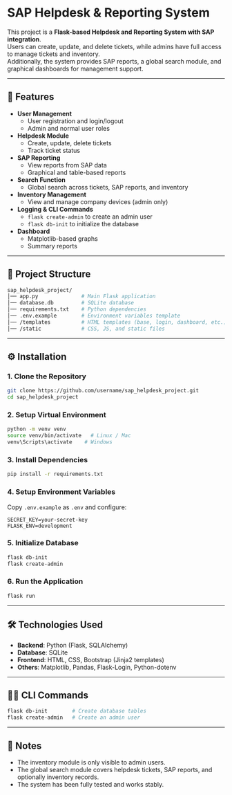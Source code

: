 # SAP Helpdesk & Reporting System

This project is a **Flask-based Helpdesk and Reporting System with SAP integration**.  
Users can create, update, and delete tickets, while admins have full access to manage tickets and inventory.  
Additionally, the system provides SAP reports, a global search module, and graphical dashboards for management support.

---

## 🚀 Features

- **User Management**
  - User registration and login/logout
  - Admin and normal user roles
- **Helpdesk Module**
  - Create, update, delete tickets
  - Track ticket status
- **SAP Reporting**
  - View reports from SAP data
  - Graphical and table-based reports
- **Search Function**
  - Global search across tickets, SAP reports, and inventory
- **Inventory Management**
  - View and manage company devices (admin only)
- **Logging & CLI Commands**
  - `flask create-admin` to create an admin user
  - `flask db-init` to initialize the database
- **Dashboard**
  - Matplotlib-based graphs
  - Summary reports

---

## 📂 Project Structure

```bash
sap_helpdesk_project/
│── app.py              # Main Flask application
│── database.db         # SQLite database
│── requirements.txt    # Python dependencies
│── .env.example        # Environment variables template
│── /templates          # HTML templates (base, login, dashboard, etc.)
│── /static             # CSS, JS, and static files
```

---

## ⚙️ Installation

### 1. Clone the Repository
```bash
git clone https://github.com/username/sap_helpdesk_project.git
cd sap_helpdesk_project
```

### 2. Setup Virtual Environment
```bash
python -m venv venv
source venv/bin/activate   # Linux / Mac
venv\Scripts\activate    # Windows
```

### 3. Install Dependencies
```bash
pip install -r requirements.txt
```

### 4. Setup Environment Variables
Copy `.env.example` as `.env` and configure:
```env
SECRET_KEY=your-secret-key
FLASK_ENV=development
```

### 5. Initialize Database
```bash
flask db-init
flask create-admin
```

### 6. Run the Application
```bash
flask run
```

---

## 🛠 Technologies Used

- **Backend**: Python (Flask, SQLAlchemy)
- **Database**: SQLite
- **Frontend**: HTML, CSS, Bootstrap (Jinja2 templates)
- **Others**: Matplotlib, Pandas, Flask-Login, Python-dotenv

---

## 👨‍💻 CLI Commands

```bash
flask db-init        # Create database tables
flask create-admin   # Create an admin user
```

---

## 📌 Notes

- The inventory module is only visible to admin users.  
- The global search module covers helpdesk tickets, SAP reports, and optionally inventory records.  
- The system has been fully tested and works stably.  
